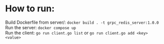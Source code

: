 # How to run:
Build Dockerfile from server/: ```docker build . -t grpc_redis_server:1.0.0```
<br/>
Run the server: ```docker compose up```
<br/>
Run the client: ```go run client.go list``` or ```go run client.go add <key> <value>```